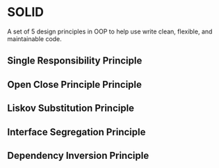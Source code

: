 # SOLID

A set of 5 design principles in OOP to help use write clean, flexible, and maintainable code.

## Single Responsibility Principle

## Open Close Principle Principle

## Liskov Substitution Principle

## Interface Segregation Principle

## Dependency Inversion Principle
